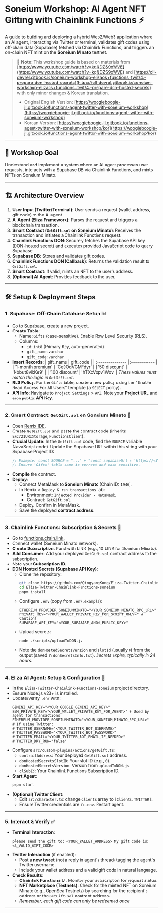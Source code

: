 # Soneium Workshop: AI Agent NFT Gifting with Chainlink Functions ⚡️

A guide to building and deploying a hybrid Web2/Web3 application where an AI agent, interacting via Twitter or terminal, validates gift codes using off-chain data (Supabase) fetched via Chainlink Functions, and triggers an on-chain NFT mint on the **Soneium Minato** testnet.


> 📝 **Note:**
> This workshop guide is based on materials from [https://www.youtube.com/watch?v=kqNDZS9xWVE](https://www.youtube.com/watch?v=kqNDZS9xWVE) and [https://cll-devrel.gitbook.io/soneium-workshop-elizaos+functions+twit/4.-prepare-don-hosted-secrets](https://cll-devrel.gitbook.io/soneium-workshop-elizaos+functions+twit/4.-prepare-don-hosted-secrets) with only minor changes & Korean translation.
>
> * Original English Version: [https://woogieboogie-jl.gitbook.io/functions-agent-twitter-with-soneium-workshop](https://woogieboogie-jl.gitbook.io/functions-agent-twitter-with-soneium-workshop)
> * Korean Version: [https://woogieboogie-jl.gitbook.io/functions-agent-twitter-with-soneium-workshop/kor](https://woogieboogie-jl.gitbook.io/functions-agent-twitter-with-soneium-workshop/kor)

-----

## 🎯 Workshop Goal

Understand and implement a system where an AI agent processes user requests, interacts with a Supabase DB via Chainlink Functions, and mints NFTs on Soneium Minato.

-----

## 🏗️ Architecture Overview

1.  **User Input (Twitter/Terminal)**: User sends a request (wallet address, gift code) to the AI agent.
2.  **AI Agent (Eliza Framework)**: Parses the request and triggers a blockchain transaction.
3.  **Smart Contract (`GetGift.sol` on Soneium Minato)**: Receives the transaction and initiates a Chainlink Functions request.
4.  **Chainlink Functions DON**: Securely fetches the Supabase API key (DON-hosted secret) and executes provided JavaScript code to query Supabase.
5.  **Supabase DB**: Stores and validates gift codes.
6.  **Chainlink Functions DON (Callback)**: Returns the validation result to `GetGift.sol`.
7.  **Smart Contract**: If valid, mints an NFT to the user's address.
8.  **(Optional) AI Agent**: Provides feedback to the user.

-----

## 🛠️ Setup & Deployment Steps

### 1\. Supabase: Off-Chain Database Setup 📊

  * Go to [Supabase](https://supabase.com), create a new project.
  * **Create Table**:
      * Name: `Gifts` (case-sensitive). Enable Row Level Security (RLS).
      * Columns:
          * `id`: `int8` (Primary Key, auto-generated)
          * `gift_name`: `varchar`
          * `gift_code`: `varchar`
  * **Insert Records**:
    | gift\_name       | gift\_code    |
    | :--------------- | :------------ |
    | '1-month premium' | 'Ce9OdVGMFdyr' |
    | '50 discount'    | 'Nbbut8vlkKe9' |
    | '100 discount'   | 'hTXcVopv1Wov' |
    *These values must match the logic in `GetGift.sol`.*
  * **RLS Policy**: For the `Gifts` table, create a new policy using the "Enable Read Access For All Users" template (a `SELECT` policy).
  * **API Info**: Navigate to `Project Settings` \> `API`. Note your **Project URL** and **`anon` `public` API Key**.

-----

### 2\. Smart Contract: `GetGift.sol` on Soneium Minato 📜

  * Open [Remix IDE](https://www.google.com/search?q=https://remix.ethereum.org/).
  * Create `GetGift.sol` and paste the contract code (inherits `ERC721URIStorage`, `FunctionsClient`).
  * **Crucial Update**: In the `GetGift.sol` code, find the `SOURCE` variable (JavaScript code). Update the Supabase URL within this string with your Supabase Project ID:
    ```javascript
    // Example: const SOURCE = "..." + "const supabaseUrl = 'https://<YOUR_PROJECT_ID>.supabase.co/rest/v1/Gifts?select=gift_name,gift_code';" + "...";
    // Ensure 'Gifts' table name is correct and case-sensitive.
    ```
  * **Compile** the contract.
  * **Deploy**:
      * Connect MetaMask to **Soneium Minato** (Chain ID: `1946`).
      * In Remix \> `Deploy & run transactions` tab:
          * Environment: `Injected Provider - MetaMask`.
          * Contract: `GetGift.sol`.
      * Deploy. Confirm in MetaMask.
      * Save the deployed **contract address**.

-----

### 3\. Chainlink Functions: Subscription & Secrets 🔗

  * Go to [functions.chain.link](https://functions.chain.link/).
  * Connect wallet (Soneium Minato network).
  * **Create Subscription**: Fund with LINK (e.g., 10 LINK for Soneium Minato).
  * **Add Consumer**: Add your deployed `GetGift.sol` contract address to the subscription.
  * Note your **Subscription ID**.
  * **DON Hosted Secrets (Supabase API Key)**:
      * Clone the repository:
        ```bash
        git clone https://github.com/QingyangKong/Eliza-Twitter-Chainlink-Functions-soneium.git
        cd Eliza-Twitter-Chainlink-Functions-soneium
        pnpm install
        ```
      * Configure `.env` (copy from `.env.example`):
        ```env
        ETHEREUM_PROVIDER_SONEIUMMINATO="<YOUR_SONEIUM_MINATO_RPC_URL>"
        PRIVATE_KEY="<YOUR_WALLET_PRIVATE_KEY_FOR_SCRIPT_ONLY>" # Caution!
        SUPABASE_API_KEY="<YOUR_SUPABASE_ANON_PUBLIC_KEY>"
        ```
      * Upload secrets:
        ```bash
        node ./scripts/uploadToDON.js
        ```
      * Note the `donHostedSecretsVersion` and `slotId` (usually `0`) from the output (saved in `donSecretsInfo.txt`). *Secrets expire, typically in 24 hours.*

-----

### 4\. Eliza AI Agent: Setup & Configuration 🤖

  * In the `Eliza-Twitter-Chainlink-Functions-soneium` project directory.
  * Ensure Node.js v23+ is installed.
  * Update/verify `.env` with:
    ```env
    GEMINI_API_KEY="<YOUR_GOOGLE_GEMINI_API_KEY>"
    EVM_PRIVATE_KEY="<YOUR_WALLET_PRIVATE_KEY_FOR_AGENT>" # Used by agent for transactions
    ETHEREUM_PROVIDER_SONEIUMMINATO="<YOUR_SONEIUM_MINATO_RPC_URL>"
    # If using Twitter:
    # TWITTER_USERNAME="<YOUR_TWITTER_BOT_USERNAME>"
    # TWITTER_PASSWORD="<YOUR_TWITTER_BOT_PASSWORD>"
    # TWITTER_EMAIL="<YOUR_TWITTER_BOT_EMAIL_IF_NEEDED>"
    # TWITTER_DRY_RUN="false"
    ```
  * Configure `src/custom-plugins/actions/getGift.ts`:
      * `contractAddress`: Your deployed `GetGift.sol` address.
      * `donHostedSecretsSlotID`: Your slot ID (e.g., `0`).
      * `donHostedSecretsVersion`: Version from `uploadToDON.js`.
      * `clSubId`: Your Chainlink Functions Subscription ID.
  * **Start Agent**:
    ```bash
    pnpm start
    ```
  * **(Optional) Twitter Client**:
      * Edit `src/character.ts`: change `clients` array to `[Clients.TWITTER]`.
      * Ensure Twitter credentials are in `.env`. Restart agent.

-----

### 5\. Interact & Verify ✅

  * **Terminal Interaction**:
    ```
    please send the gift to: <YOUR_WALLET_ADDRESS> My gift code is: <A_VALID_GIFT_CODE>
    ```
  * **Twitter Interaction** (if enabled):
      * Post a **new tweet** (not a reply in agent's thread) tagging the agent's Twitter username.
      * Include your wallet address and a valid gift code in natural language.
  * **Check Results**:
      * **Chainlink Functions UI**: Monitor your subscription for request status.
      * **NFT Marketplace (Testnets)**: Check for the minted NFT on Soneium Minato (e.g., OpenSea Testnets) by searching for the recipient's address or the `GetGift.sol` contract address.
      * *Remember, each gift code can only be redeemed once.*

-----


